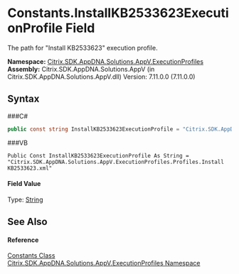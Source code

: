 # Constants.InstallKB2533623ExecutionProfile Field
 

The path for "Install KB2533623" execution profile.

**Namespace:**&nbsp;<a href="N_Citrix_SDK_AppDNA_Solutions_AppV_ExecutionProfiles">Citrix.SDK.AppDNA.Solutions.AppV.ExecutionProfiles</a><br />**Assembly:**&nbsp;Citrix.SDK.AppDNA.Solutions.AppV (in Citrix.SDK.AppDNA.Solutions.AppV.dll) Version: 7.11.0.0 (7.11.0.0)

## Syntax

###C#
```csharp
public const string InstallKB2533623ExecutionProfile = "Citrix.SDK.AppDNA.Solutions.AppV.ExecutionProfiles.Profiles.Install KB2533623.xml"
```

###VB
```vbnet
Public Const InstallKB2533623ExecutionProfile As String = "Citrix.SDK.AppDNA.Solutions.AppV.ExecutionProfiles.Profiles.Install KB2533623.xml"
```


#### Field Value
Type: <a href="http://msdn2.microsoft.com/en-us/library/s1wwdcbf" target="_blank">String</a>

## See Also


#### Reference
<a href="T_Citrix_SDK_AppDNA_Solutions_AppV_ExecutionProfiles_Constants">Constants Class</a><br /><a href="N_Citrix_SDK_AppDNA_Solutions_AppV_ExecutionProfiles">Citrix.SDK.AppDNA.Solutions.AppV.ExecutionProfiles Namespace</a><br />
